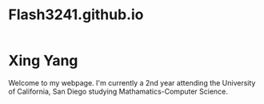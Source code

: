 # Flash3241.github.io
<!DOCTYPE html>
<html>
    <head>
        <meta charset="utf-8">
        <script src="https://kit.fontawesome.com/17b5067034.js" crossorigin="anonymous"></script>
        <link rel="stylesheet" href="style.css">
        <title>My Website</title>
    </head>
    <body>
        <div class="image">
            <img src="image.png" alt="" class="image-img">
            <h1>Xing Yang</h1>
            <p>Welcome to my webpage. I'm currently a 2nd year 
                attending the University of California, San Diego
                studying Mathamatics-Computer Science.
            </p>
            <p2><a href="https://www.instagram.com/flash_3241/"><i class="fa-brands fa-instagram"></i></a></p2>
        </div>
    </body>
    <meta http-equiv="refresh" content="10">
</html>
    

